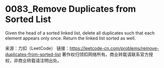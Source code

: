 # 0083_Remove Duplicates from Sorted List

Given the head of a sorted linked list, delete all duplicates such that each element appears only once. Return the linked list sorted as well.

来源：力扣（LeetCode）
链接：https://leetcode-cn.com/problems/remove-duplicates-from-sorted-list
著作权归领扣网络所有。商业转载请联系官方授权，非商业转载请注明出处。